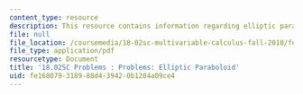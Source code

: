 ```yaml
---
content_type: resource
description: This resource contains information regarding elliptic paraboloid.
file: null
file_location: /coursemedia/18-02sc-multivariable-calculus-fall-2010/fe168079318988d439420b1204a09ce4_MIT18_02SC_pb_41_quest.pdf
file_type: application/pdf
resourcetype: Document
title: '18.02SC Problems : Problems: Elliptic Paraboloid'
uid: fe168079-3189-88d4-3942-0b1204a09ce4
---
```

